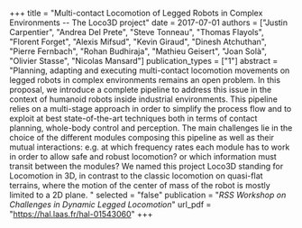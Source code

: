 +++
title = "Multi-contact Locomotion of Legged Robots in Complex Environments -- The Loco3D project"
date = 2017-07-01
authors = ["Justin Carpentier", "Andrea Del Prete", "Steve Tonneau", "Thomas Flayols", "Florent Forget", "Alexis Mifsud", "Kevin Giraud", "Dinesh Atchuthan", "Pierre Fernbach", "Rohan Budhiraja", "Mathieu Geisert", "Joan Solà", "Olivier Stasse", "Nicolas Mansard"]
publication_types = ["1"]
abstract = "Planning, adapting and executing multi-contact locomotion movements on legged robots in complex environments remains an open problem. In this proposal, we introduce a complete pipeline to address this issue in the context of humanoid robots inside industrial environments. This pipeline relies on a multi-stage approach in order to simplify the process flow and to exploit at best state-of-the-art techniques both in terms of contact planning, whole-body control and perception. The main challenges lie in the choice of the different modules composing this pipeline as well as their mutual interactions: e.g. at which frequency rates each module has to work in order to allow safe and robust locomotion? or which information must transit between the modules? We named this project Loco3D standing for Locomotion in 3D, in contrast to the classic locomotion on quasi-flat terrains, where the motion of the center of mass of the robot is mostly limited to a 2D plane. "
selected = "false"
publication = "*RSS Workshop on Challenges in Dynamic Legged Locomotion*"
url_pdf = "https://hal.laas.fr/hal-01543060"
+++

